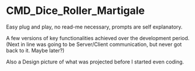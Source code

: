 # CMD_Dice_Roller_Martigale
Easy plug and play, no read-me necessary, prompts are self explanatory. 

A few versions of key functionalities achieved over the development period. (Next in line was going to be Server/Client communication, but never got back to it. Maybe later?)

Also a Design picture of what was projected before I started even coding.
